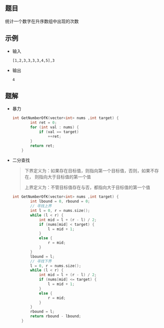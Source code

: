 ## 题目

统计一个数字在升序数组中出现的次数

## 示例

- 输入

  ```
  [1,2,3,3,3,3,4,5],3
  ```

- 输出

  ```
  4
  ```

## 题解

- 暴力

  ```c++
  int GetNumberOfK(vector<int> nums ,int target) {
          int ret = 0;
          for (int val : nums) {
              if (val == target)
                  ++ret;
          }
          return ret;
      }
  ```

- 二分查找

  > 下界定义为：如果存在目标值，则指向第一个目标值，否则，如果不存在， 则指向大于目标值的第一个值
  >
  > 上界定义为：不管目标值存在与否，都指向大于目标值的第一个值

  ```c++
  int GetNumberOfK(vector<int> nums ,int target) {
          int lbound = 0, rbound = 0;
          // 寻找上界
          int l = 0, r = nums.size();
          while (l < r) {
              int mid = l + (r - l) / 2;
              if (nums[mid] < target) {
                  l = mid + 1;
              }
              else {
                  r = mid;
              }
          }
          lbound = l;
          // 寻找下界
          l = 0, r = nums.size();
          while (l < r) {
              int mid = l + (r - l) / 2;
              if (nums[mid] <= target) {
                  l = mid + 1;
              }
              else {
                  r = mid;
              }
          }
          rbound = l;
          return rbound - lbound;
      }
  ```

  




